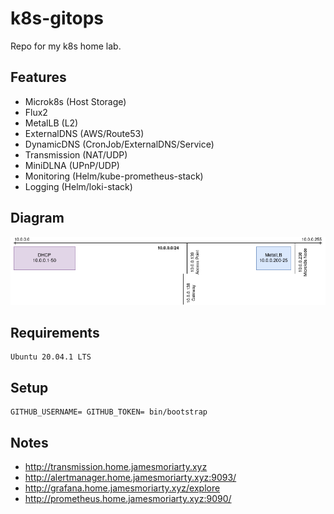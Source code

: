 # k8s-gitops

Repo for my k8s home lab.

## Features

* Microk8s (Host Storage)
* Flux2
* MetalLB (L2)
* ExternalDNS (AWS/Route53)
* DynamicDNS (CronJob/ExternalDNS/Service)
* Transmission (NAT/UDP)
* MiniDLNA (UPnP/UDP)
* Monitoring (Helm/kube-prometheus-stack)
* Logging (Helm/loki-stack)

## Diagram

![Arch](docs/arch.png)


## Requirements

```
Ubuntu 20.04.1 LTS
```

## Setup

```
GITHUB_USERNAME= GITHUB_TOKEN= bin/bootstrap
```

## Notes

- http://transmission.home.jamesmoriarty.xyz
- http://alertmanager.home.jamesmoriarty.xyz:9093/
- http://grafana.home.jamesmoriarty.xyz/explore
- http://prometheus.home.jamesmoriarty.xyz:9090/